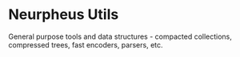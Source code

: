 Neurpheus Utils
===============
General purpose tools and data structures - compacted collections, compressed trees, fast encoders, parsers, etc.
